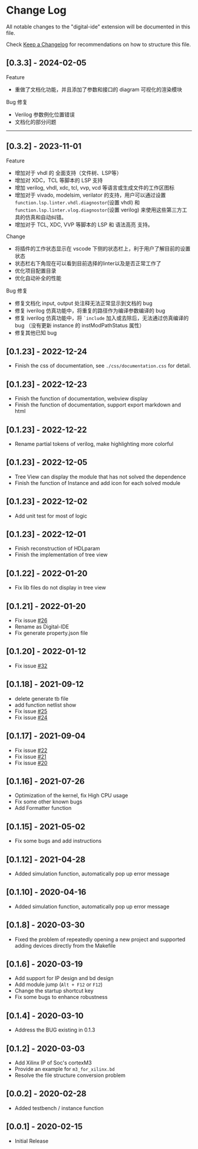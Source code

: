 # Change Log

All notable changes to the "digital-ide" extension will be documented in this file.

Check [Keep a Changelog](http://keepachangelog.com/) for recommendations on how to structure this file.

## [0.3.3] - 2024-02-05

Feature
- 重做了文档化功能，并且添加了参数和接口的 diagram 可视化的渲染模块


Bug 修复
- Verilog 参数例化位置错误
- 文档化的部分问题


---
## [0.3.2] - 2023-11-01

Feature
- 增加对于 vhdl 的 全面支持（文件树、LSP等）
- 增加对 XDC，TCL 等脚本的 LSP 支持
- 增加 verilog, vhdl, xdc, tcl, vvp, vcd 等语言或生成文件的工作区图标
- 增加对于 vivado, modelsim, verilator 的支持，用户可以通过设置 `function.lsp.linter.vhdl.diagnostor`(设置 vhdl) 和 `function.lsp.linter.vlog.diagnostor`(设置 verilog) 来使用这些第三方工具的仿真和自动纠错。
- 增加对于 TCL, XDC, VVP 等脚本的 LSP 和 语法高亮 支持。

Change
- 将插件的工作状态显示在 vscode 下侧的状态栏上，利于用户了解目前的设置状态
- 状态栏右下角现在可以看到目前选择的linter以及是否正常工作了
- 优化项目配置目录
- 优化自动补全的性能

Bug 修复
- 修复文档化 input, output 处注释无法正常显示到文档的 bug
- 修复 iverilog 仿真功能中，将重复的路径作为编译参数编译的 bug
- 修复 iverilog 仿真功能中，将 <code>`include</code> 加入或去除后，无法通过仿真编译的 bug （没有更新 instance 的 instModPathStatus 属性）
- 修复其他已知 bug



## [0.1.23] - 2022-12-24
- Finish the css of documentation, see `./css/documentation.css` for detail.

## [0.1.23] - 2022-12-23
- Finish the function of documentation, webview display
- Finish the function of documentation, support export markdown and html

## [0.1.23] - 2022-12-22
- Rename partial tokens of verilog, make highlighting more colorful

## [0.1.23] - 2022-12-05
- Tree View can display the module that has not solved the dependence
- Finish the function of Instance and add icon for each solved module

## [0.1.23] - 2022-12-02
- Add unit test for most of logic

## [0.1.23] - 2022-12-01
- Finish reconstruction of HDLparam
- Finish the implementation of tree view

## [0.1.22] - 2022-01-20

- Fix lib files do not display in tree view

## [0.1.21] - 2022-01-20

- Fix issue [#26](https://github.com/Bestduan/Digital-IDE/issues/26)
- Rename as Digital-IDE
- Fix generate property.json file

## [0.1.20] - 2022-01-12

- Fix issue [#32](https://github.com/Bestduan/Digital-IDE/issues/32)

## [0.1.18] - 2021-09-12

- delete generate tb file 
- add function netlist show
- Fix issue [#25](https://github.com/Bestduan/fpga_support_plug/issues/25)
- Fix issue [#24](https://github.com/Bestduan/fpga_support_plug/issues/24)

## [0.1.17] - 2021-09-04

- Fix issue [#22](https://github.com/Bestduan/fpga_support_plug/issues/22)
- Fix issue [#21](https://github.com/Bestduan/fpga_support_plug/issues/21)
- Fix issue [#20](https://github.com/Bestduan/fpga_support_plug/issues/20)


## [0.1.16] - 2021-07-26

- Optimization of the kernel, fix High CPU usage
- Fix some other known bugs
- Add Formatter function

## [0.1.15] - 2021-05-02

- Fix some bugs and add instructions

## [0.1.12] - 2021-04-28

- Added simulation function, automatically pop up error message

## [0.1.10] - 2020-04-16

- Added simulation function, automatically pop up error message

## [0.1.8] - 2020-03-30

- Fixed the problem of repeatedly opening a new project and supported adding devices directly from the Makefile

## [0.1.6] - 2020-03-19

- Add support for IP design and bd design
- Add module jump (`Alt + F12` or `F12`)
- Change the startup shortcut key
- Fix some bugs to enhance robustness

## [0.1.4] - 2020-03-10

- Address the BUG existing in 0.1.3

## [0.1.2] - 2020-03-03

- Add Xilinx IP of Soc's cortexM3
- Provide an example for `m3_for_xilinx.bd`
- Resolve the file structure conversion problem

## [0.0.2] - 2020-02-28

- Added testbench / instance function

## [0.0.1] - 2020-02-15

- Initial Release